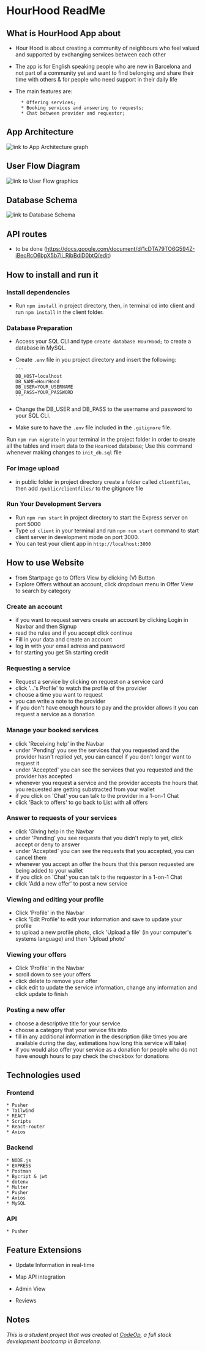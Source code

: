 # HourHood ReadMe

## What is HourHood App about

- Hour Hood is about creating a community of neighbours who feel valued and supported by exchanging services between each other

- The app is for English speaking people who are new in Barcelona and not part of a community yet and want to find belonging and share their time with others & for people who need support in their daily life

- The main features are:

        * Offering services;
        * Booking services and answering to requests;
        * Chat between provider and requestor;

## App Architecture

![link to App Architecture graph](public/appFiles/AppArchitecture_HourHood.png)

## User Flow Diagram

![link to User Flow graphics](public/appFiles/HourHood_UserFlow.png)

## Database Schema

![link to Database Schema](public/appFiles/dbDesign_HourHood.png)


## API routes 

- to be done (https://docs.google.com/document/d/1cDTA79TO6G594Z-iBeoRcO6bpX5b7Ii_RibBdiD0btQ/edit)


## How to install and run it

### Install dependencies

- Run `npm install` in project directory, then, in terminal cd into client and run `npm install` in the client folder.

### Database Preparation

- Access your SQL CLI and type `create database HourHood;` to create a database in MySQL.

- Create `.env` file in you project directory and insert the following:

      ```
      DB_HOST=localhost
      DB_NAME=HourHood
      DB_USER=YOUR_USERNAME
      DB_PASS=YOUR_PASSWORD
      ```
- Change the DB_USER and DB_PASS to the username and password to your SQL CLI.

- Make sure to have the `.env` file included in the `.gitignore` file.

Run `npm run migrate` in your terminal in the project folder in order to create all the tables and insert data to the `HourHood` database; Use this command whenever making changes to `init_db.sql` file

### For image upload

- in public folder in project directory create a folder called `clientfiles`, then add `/public/clientfiles/` to the gitignore file

### Run Your Development Servers

- Run `npm run start` in project directory to start the Express server on port 5000
- Type `cd client` in your terminal and run `npm run start` command to start client server in development mode on port 3000.
- You can test your client app in `http://localhost:3000`

## How to use Website

- from Startpage go to Offers View by clicking (V) Button
- Explore Offers without an account, click dropdown menu in Offer View to search by category
### Create an account
- if you want to request servers create an account by clicking Login in Navbar and then Signup
- read the rules and if you accept click continue
- Fill in your data and create an account
- log in with your email adress and password
- for starting you get 5h starting credit
### Requesting a service
- Request a service by clicking on request on a service card
- click '...'s Profile' to watch the profile of the provider
- choose a time you want to request
- you can write a note to the provider
- if you don't have enough hours to pay and the provider allows it you can request a service as a donation
### Manage your booked services 
- click 'Receiving help' in the Navbar
- under 'Pending' you see the services that you requested and the provider hasn't replied yet, you can cancel if you don't longer want to request it
- under 'Accepted' you can see the services that you requested and the provider has accepted
- whenever you request a service and the provider accepts the hours that you requested are getting substracted from your wallet
- if you click on 'Chat' you can talk to the provider in a 1-on-1 Chat
- click 'Back to offers' to go back to List with all offers
### Answer to requests of your services
- click 'Giving help in the Navbar
- under 'Pending' you see requests that you didn't reply to yet, click accept or deny to answer
- under 'Accepted' you can see the requests that you accepted, you can cancel them
- whenever you accept an offer the hours that this person requested are being added to your wallet
- if you click on 'Chat' you can talk to the requestor in a 1-on-1 Chat
- click 'Add a new offer' to post a new service
### Viewing and editing your profile 
- Click 'Profile' in the Navbar
- click 'Edit Profile' to edit your information and save to update your profile
- to upload a new profile photo, click 'Upload a file' (in your computer's systems language) and then 'Upload photo'
### Viewing your offers
- Click 'Profile' in the Navbar
- scroll down to see your offers
- click delete to remove your offer 
- click edit to update the service information, change any information and click update to finish
### Posting a new offer
- choose a descriptive title for your service
- choose a category that your service fits into
- fill in any additional information in the description (like times you are available during the day, estimations how long this service will take)
- if you would also offer your service as a donation for people who do not have enough hours to pay check the checkbox for donations

## Technologies used

### Frontend

    * Pusher
    * Tailwind
    * REACT
    * Scripts
    * React-router
    * Axios

### Backend

    * NODE.js 
    * EXPRESS
    * Postman
    * Bycript & jwt
    * dotenv
    * Multer
    * Pusher
    * Axios
    * MySQL

### API

    * Pusher

## Feature Extensions

- Update Information in real-time

- Map API integration

- Admin View

- Reviews

## Notes

_This is a student project that was created at [CodeOp](http://CodeOp.tech), a full stack development bootcamp in Barcelona._
